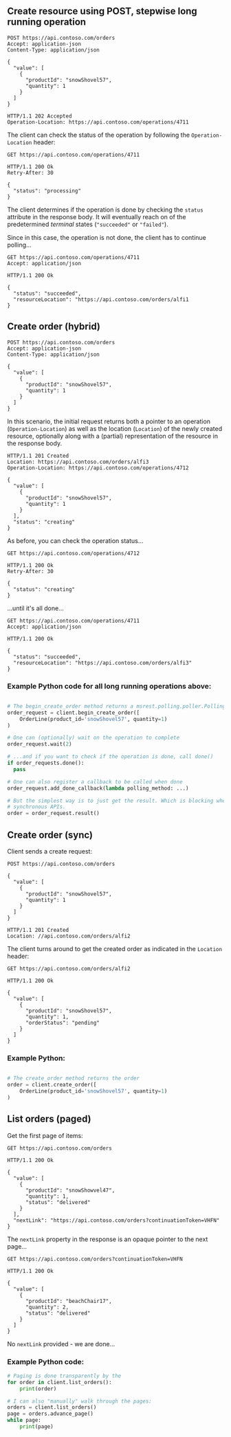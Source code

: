 ## Create resource using POST, stepwise long running operation
```http
POST https://api.contoso.com/orders
Accept: application-json
Content-Type: application/json

{
  "value": [
    {
      "productId": "snowShovel57",
      "quantity": 1
    }
  ] 
}
```

```http
HTTP/1.1 202 Accepted
Operation-Location: https://api.contoso.com/operations/4711
```

The client can check the status of the operation by following the `Operation-Location` header:

```http
GET https://api.contoso.com/operations/4711
```

```http
HTTP/1.1 200 Ok
Retry-After: 30

{
  "status": "processing"
}
```

The client determines if the operation is done by checking the `status` attribute in the response body. It will eventually reach on of the predetermined *terminal* states (`"succeeded"` or `"failed"`). 

Since in this case, the operation is not done, the client has to continue polling...

```http
GET https://api.contoso.com/operations/4711
Accept: application/json
```

```http
HTTP/1.1 200 Ok

{
  "status": "succeeded",
  "resourceLocation": "https://api.contoso.com/orders/alfi1
}
```

## Create order (hybrid)
```http
POST https://api.contoso.com/orders
Accept: application-json
Content-Type: application/json

{
  "value": [
    {
      "productId": "snowShovel57",
      "quantity": 1
    }
  ] 
}
```

In this scenario, the initial request returns both a pointer to an operation (`Operation-Location`)
as well as the location (`Location`) of the newly created resource, optionally along with 
a (partial) representation of the resource in the response body.
```http
HTTP/1.1 201 Created
Location: https://api.contoso.com/orders/alfi3
Operation-Location: https://api.contoso.com/operations/4712

{
  "value": [
    {
      "productId": "snowShovel57",
      "quantity": 1
    }
  ],
  "status": "creating"
}
```

As before, you can check the operation status...

```http
GET https://api.contoso.com/operations/4712
```

```http
HTTP/1.1 200 Ok
Retry-After: 30

{
  "status": "creating"
}
```

...until it's all done...

```http
GET https://api.contoso.com/operations/4711
Accept: application/json
```

```http
HTTP/1.1 200 Ok

{
  "status": "succeeded",
  "resourceLocation": "https://api.contoso.com/orders/alfi3"
}
```

### Example Python code for all long running operations above: 
```python

# The begin_create_order method returns a msrest.polling.poller.PollingMethod-like object
order_request = client.begin_create_order([
    OrderLine(product_id='snowShovel57', quantity=1)
)

# One can (optionally) wait on the operation to complete
order_request.wait(2)

# ...and if you want to check if the operation is done, call done()
if order_requests.done():
  pass

# One can also register a callback to be called when done
order_request.add_done_callback(lambda polling_method: ...)

# But the simplest way is to just get the result. Which is blocking when using the 
# synchronous APIs. 
order = order_request.result()
```

## Create order (sync)
Client sends a create request:
```http
POST https://api.contoso.com/orders

{
  "value": [
    {
      "productId": "snowShovel57",
      "quantity": 1
    }
  ] 
}
```

```http
HTTP/1.1 201 Created
Location: //api.contoso.com/orders/alfi2
```

The client turns around to get the created order as indicated in the `Location` header:
```http
GET https://api.contoso.com/orders/alfi2
```

```http
HTTP/1.1 200 Ok

{
  "value": [
    {
      "productId": "snowShovel57",
      "quantity": 1,
      "orderStatus": "pending"
    }
  ] 
}

```

### Example Python: 
```python

# The create_order method returns the order
order = client.create_order([
    OrderLine(product_id='snowShovel57', quantity=1)
)
```

## List orders (paged)

Get the first page of items:

```http
GET https://api.contoso.com/orders
```

```http
HTTP/1.1 200 Ok

{
  "value": [
    {
      "productId": "snowShowvel47",
      "quantity": 1,
      "status": "delivered"
    }
  ],
  "nextLink": "https://api.contoso.com/orders?continuationToken=VHFN"
}
```

The `nextLink` property in the response is an opaque pointer to the next page...

```http
GET https://api.contoso.com/orders?continuationToken=VHFN
```

```http
HTTP/1.1 200 Ok

{
  "value": [
    {
      "productId": "beachChair17",
      "quantity": 2,
      "status": "delivered"
    }
  ]
}
```
No `nextLink` provided - we are done...

### Example Python code:
```python
# Paging is done transparently by the 
for order in client.list_orders():
    print(order)

# I can also "manually" walk through the pages:
orders = client.list_orders()
page = orders.advance_page()
while page:
    print(page)
```
